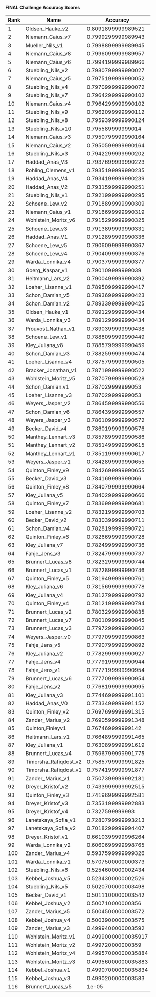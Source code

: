 **FINAL Challenge Accuracy Scores**



|Rank|Name|Accuracy|
|----|-----|---|
|1|Oldsen_Hauke_v2|0.8091899999989521|
|2|Niemann_Caius_v7|0.7999299999989943|
|3|Mueller_Nils_v1|0.7998899999989945|
|4|Niemann_Caius_v8|0.7996099999989957|
|5|Niemann_Caius_v6|0.7994199999989966|
|6|Stuebling_Nils_v2|0.7980799999990027|
|7|Niemann_Caius_v5|0.7975199999990052|
|8|Stuebling_Nils_v4|0.7970999999990072|
|9|Stuebling_Nils_v7|0.7964299999990102|
|10|Niemann_Caius_v4|0.7964299999990102|
|11|Stuebling_Nils_v9|0.7962099999990112|
|12|Stuebling_Nils_v8|0.7959399999990124|
|13|Stuebling_Nils_v10|0.795589999999014|
|14|Niemann_Caius_v3|0.7950799999990164|
|15|Niemann_Caius_v2|0.7950599999990164|
|16|Stuebling_Nils_v3|0.7942299999990202|
|17|Haddad_Anas_V3|0.7937699999990223|
|18|Rohling_Clemens_v1|0.7935199999990235|
|19|Haddad_Anas_V4|0.7934199999990239|
|20|Haddad_Anas_V2|0.7931599999990251|
|21|Stuebling_Nils_v1|0.7921999999990295|
|22|Schoene_Lew_v2|0.7918899999990309|
|23|Niemann_Caius_v1|0.7916699999990319|
|24|Wohlstein_Moritz_v6|0.7915299999990325|
|25|Schoene_Lew_v3|0.7913899999990331|
|26|Haddad_Anas_V1|0.7912899999990336|
|27|Schoene_Lew_v5|0.7906099999990367|
|28|Schoene_Lew_v4|0.7904099999990376|
|29|Warda_Lonnika_v4|0.7903799999990377|
|30|Goerg_Kaspar_v1|0.790109999999039|
|31|Heitmann_Lars_v2|0.7900499999990392|
|32|Loeher_Lisanne_v1|0.7895099999990417|
|33|Schon_Damian_v5|0.7893699999990423|
|34|Schon_Damian_v2|0.7893399999990425|
|35|Oldsen_Hauke_v1|0.7891299999990434|
|36|Warda_Lonnika_v3|0.7891299999990434|
|37|Prouvost_Nathan_v1|0.7890399999990438|
|38|Schoene_Lew_v1|0.7888099999990449|
|39|Kley_Juliana_v8|0.7885799999990459|
|40|Schon_Damian_v3|0.7882599999990474|
|41|Loeher_Lisanne_v4|0.7875799999990505|
|42|Bracker_Jonathan_v1|0.7871999999990522|
|43|Wohlstein_Moritz_v5|0.7870799999990528|
|44|Schon_Damian.v1|0.787029999999053|
|45|Loeher_Lisanne_v3|0.787029999999053|
|46|Weyers_Jasper_v2|0.7864599999990556|
|47|Schon_Damian_v6|0.7864399999990557|
|48|Weyers_Jasper_v3|0.7861099999990572|
|49|Becker_David_v4|0.7860199999990576|
|50|Manthey_Lennart_v3|0.7857899999990586|
|51|Manthey_Lennart_v2|0.7851499999990615|
|52|Manthey_Lennart_v1|0.7851199999990617|
|53|Weyers_Jasper_v1|0.7842899999990655|
|54|Quinton_Finley_v9|0.7842699999990655|
|55|Becker_David_v3|0.784169999999066|
|56|Quinton_Finley_v8|0.7840799999990664|
|57|Kley_Juliana_v5|0.7840299999990666|
|58|Quinton_Finley_v7|0.7836999999990681|
|59|Loeher_Lisanne_v2|0.7832199999990703|
|60|Becker_David_v2|0.7830399999990711|
|61|Schon_Damian_v4|0.7828199999990721|
|62|Quinton_Finley_v6|0.7826699999990728|
|63|Kley_Juliana_v7|0.7824999999990736|
|64|Fahje_Jens_v3|0.7824799999990737|
|65|Brunnert_Lucas_v8|0.7823299999990744|
|66|Brunnert_Lucas_v1|0.7822899999990746|
|67|Quinton_Finley_v5|0.7819499999990761|
|68|Kley_Juliana_v6|0.7815699999990778|
|69|Kley_Juliana_v4|0.7812799999990792|
|70|Quinton_Finley_v4|0.7812199999990794|
|71|Brunnert_Lucas_v2|0.7803299999990835|
|72|Brunnert_Lucas_v7|0.7801099999990845|
|73|Brunnert_Lucas_v3|0.7797299999990862|
|74|Weyers_Jasper_v0|0.7797099999990863|
|75|Fahje_Jens_v5|0.7790799999990892|
|76|Kley_Juliana_v2|0.7782999999990927|
|77|Fahje_Jens_v4|0.7779199999990944|
|78|Fahje_Jens_v1|0.7777199999990954|
|79|Brunnert_Lucas_v6|0.7777099999990954|
|80|Fahje_Jens_v2|0.7768199999990995|
|81|Kley_Juliana_v3|0.7744699999991101|
|82|Haddad_Anas_V0|0.7733499999991152|
|83|Quinton_Finley_v2|0.7697699999991315|
|84|Zander_Marius_v2|0.7690599999991348|
|85|Quinton,Finleyv1|0.767469999999142|
|86|Heitmann_Lars_v1|0.7664899999991465|
|87|Kley_Juliana_v1|0.7630899999991619|
|88|Brunnert_Lucas_v4|0.7596799999991775|
|89|Timorsha_Rafiqdost_v2|0.7585799999991825|
|90|Timorsha_Rafiqdost_v1|0.7574199999991877|
|91|Zander_Marius_v1|0.7507399999992181|
|92|Dreyer_Kristof_v2|0.7433999999992515|
|93|Quinton_Finley_v3|0.7419699999992581|
|94|Dreyer_Kristof_v3|0.7353199999992883|
|95|Dreyer_Kristof_v4|0.7327599999993|
|96|Lanetskaya_Sofia_v1|0.7280799999993213|
|97|Lanetskaya_Sofia_v2|0.7018299999994407|
|98|Dreyer_Kristof_v1|0.6610399999996264|
|99|Warda_Lonnika_v2|0.6060699999998765|
|100|Zander_Marius_v4|0.5937599999999326|
|101|Warda_Lonnika_v1|0.5707500000000373|
|102|Stuebling_Nils_v6|0.5254600000002434|
|103|Kebbel_Joshua_v5|0.5234300000002526|
|104|Stuebling_Nils_v5|0.5020700000003498|
|105|Becker_David_v1|0.5011100000003542|
|106|Kebbel_Joshua_v2|0.500710000000356|
|107|Zander_Marius_v5|0.5004500000003572|
|108|Kebbel_Joshua_v4|0.5003900000003575|
|109|Zander_Marius_v3|0.4999400000003592|
|110|Wohlstein_Moritz_v1|0.49990000000035917|
|111|Wohlstein_Moritz_v2|0.499720000000359|
|112|Wohlstein_Moritz_v4|0.49957000000035884|
|113|Wohlstein_Moritz_v3|0.49956000000035883|
|114|Kebbel_Joshua_v1|0.49907000000035834|
|115|Kebbel_Joshua_v3|0.4990200000003583|
|116|Brunnert_Lucas_v5|1e-05|
